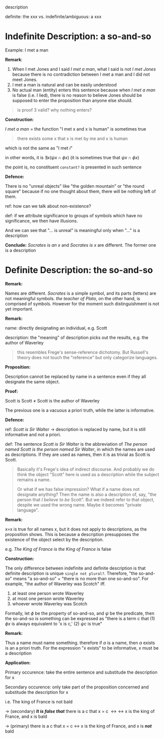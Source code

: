 description

definite: the xxx vs. indefinite/ambiguous: a xxx

# Indefinite Description: a so-and-so

Example: I met a man

**Remark**:

1. When I met Jones and I said *I met a man*, what I said is not *I met Jones* because there is no contradiction between I met a man and I did not meet Jones.
2. I met a man is natural and can be easily understood
3. No actual man (entity) enters this sentence because when *I met a man* is false (i.e. I lied), there is no reason to believe Jones should be supposed to enter the proposition than anyone else should.

> is proof 3 valid? why nothing enters?

**Construction**:

*I met a man* = the function "I met x and x is human" is sometimes true

> there exists some x that x is met by me and x is human

which is not the same as "I met *i*"

in other words, it is $\exists x(\psi x \cap \phi x)$ (it is sometimes true that $\psi x \cap \phi x$)

the point is, no constituent `constant?` is presented in such sentence

**Defence:**

There is no "unreal objects" like "the golden mountain" or "the round square" because if no one thought about them, there will be nothing left of them.

ref: how can we talk about non-existence?

def: if we attribute significance to groups of symbols which have no significance, we then have illusions.

And we can see that "... is unreal" is meaningful only when "..." is a description

**Conclude:** *Socrates is an x* and *Socrates is x* are different. The former one is a description

# Definite Description: the so-and-so

**Remark:**

Names are different. *Socrates* is a simple symbol, and its parts (letters) are not meaningful symbols. *the teacher of Plato*, on the other hand, is comprised of symbols. However for the moment such distinguishment is not yet important.

**Remark:**

name: directly designating an individual, e.g. Scott

description: the "meaning" of description picks out the results, e.g. the author of Waverley

> this resembles Frege's sense-reference dichotomy. But Russell's theory does not touch the "reference" but only categorize languages.

**Proposition:**

Description cannot be replaced by name in a sentence even if they all designate the same object.

**Proof:**

Scott is Scott $\neq$ Scott is the author of Waverley

The previous one is a vacuous a priori truth, while the latter is informative.

**Defence:**

ref: *Scott is Sir Walter* -> description is replaced by name, but it is still informative and not a priori.

def: The sentence *Scott is Sir Walter* is the abbreviation of *The person named Scott is the person named Sir Walter*, in which the names are used as descriptions. If they are used as names, then it is as trivial as Scott is Scott.

> Basically it's Frege's idea of indirect discourse. And probably we do think the object "Scott" here is used as a description while the subject remains a name.
>
> Or what if we has false impression? What if a name does not designate anything? Then the name is also a description of, say, "the person that *I believe to be* Scott". But we indeed refer to that object, despite we used the wrong name. Maybe it becomes "private language".

**Remark:**

x=x is true for all names x, but it does not apply to descriptions, as the proposition shows. This is because a description presupposes the existence of the object select by the description.

e.g. *The King of France is the King of France* is false

**Construction:**

The only difference between indefinite and definite description is that definite description is unique `single not plural?`. Therefore, "the so-and-so" means "a so-and-so" + "there is no more than one so-and-so". For example, "the author of Waverley was Scotch" iff.

1. at least one person wrote Waverley
2. at most one person wrote Waverley
3. whoever wrote Waverley was Scotch

Formally, let $\phi$ be the property of so-and-so, and $\psi$ be the predicate, then the so-and-so is something can be expressed as "there is a term c that (1) $\phi x$ is always equivalent to 'x is c,' (2) $\psi c$ is true"


**Remark:**

Thus a name must name something. therefore if $\alpha$ is a name, then $\alpha$ exists is an a priori truth. For the expression "x exists" to be informative, x must be a description


**Application:**

Primary occurence: take the entire sentence and substitude the description for x

Secondary occurence: only take part of the proposition concerned and substitude the description for x

i.e. The king of France is not bald

-> (secondary) ***It is false that*** there is a c that x = c $\leftrightarrow↔$ x is the king of France, and x is bald

-> (primary) there is a c that x = c $\leftrightarrow$ x is the king of France, and x is ***not*** bald

